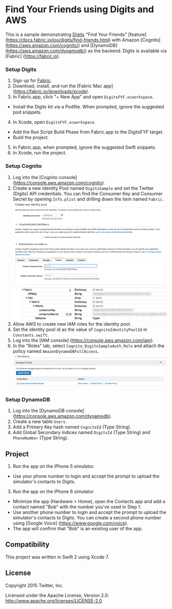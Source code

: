 # Find Your Friends using Digits and AWS

This is a sample demonstrating [Digits](http://digits.com) "Find Your Friends" [feature] (https://docs.fabric.io/ios/digits/find-friends.html) with Amazon [Cognito] (https://aws.amazon.com/cognito/) and [DynamoDB] (https://aws.amazon.com/dynamodb/) as the backend. Digits is available via [Fabric] (https://fabric.io).

### Setup Digits

1. Sign up for [Fabric](https://fabric.io).
2. Download, install, and run the [Fabric Mac app] (https://fabric.io/downloads/xcode).
3. In Fabric.app, click "+ New App" and open `DigitsFYF.xcworkspace`.
  * Install the Digits kit via a Podfile. When prompted, ignore the suggested pod snippets.
4. In Xcode, open `DigitsFYF.xcworkspace`.
  * Add the Run Script Build Phase from Fabric.app to the DigitsFYF target.
  * Build the project.
5. In Fabric.app, when prompted, ignore the suggested Swift snippets.
6. In Xcode, run the project.  

### Setup Cognito

1. Log into the [Cognito console] (https://console.aws.amazon.com/cognito).
2. Create a new Identity Pool named `DigitsSample` and set the Twitter (Digits) API credentials. You can find the Consumer Key and Consumer Secret by opening `Info.plist` and drilling down the item named `Fabric`.
   <img src="/screenshots/cognito.png" width="600">
   <img src="/screenshots/plist.png" width="600">
3. Allow AWS to create new IAM roles for the identity pool. 
4. Set the identity pool id as the value of `CognitoIdentityPoolId` in `Constants.swift`. 
5. Log into the [IAM console] (https://console.aws.amazon.com/iam).
6. In the "Roles" tab, select `Cognito_DigitsSampleAuth_Role` and attach the policy named `AmazonDynamoDBFullAccess`.
   <img src="/screenshots/iam.png" width="600">

### Setup DynamoDB

1. Log into the [DynamoDB console] (https://console.aws.amazon.com/dynamodb).
2. Create a new table `Users`.
3. Add a Primary Key hash named `CognitoId` (Type String).
4. Add Global Secondary indices named `DigitsId` (Type String) and `PhoneNumber` (Type String).

## Project

1. Run the app on the iPhone 5 simulator. 
  * Use your phone number to login and accept the prompt to upload the simulator's contacts to Digits. 
3. Run the app on the iPhone 6 simulator.
  * Minimize the app (Hardware > Home), open the Contacts app and add a contact named "Bob" with the number you've used in Step 1. 
  * Use another phone number to login and accept the prompt to upload the simulator's contacts to Digits. You can create a second phone number using [Google Voice] (https://www.google.com/voice). 
  * The app will confirm that "Bob" is an existing user of the app. 

## Compatibility

This project was written in Swift 2 using Xcode 7. 

## License

Copyright 2015 Twitter, Inc.

Licensed under the Apache License, Version 2.0: http://www.apache.org/licenses/LICENSE-2.0
